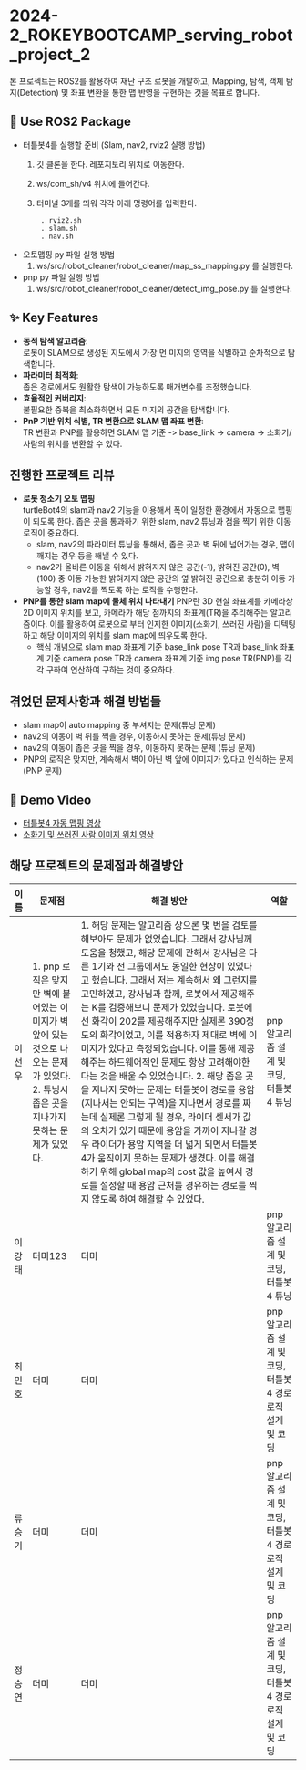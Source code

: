 # 2024-2_ROKEYBOOTCAMP_serving_robot_project_2
본 프로젝트는 ROS2를 활용하여 재난 구조 로봇을 개발하고, Mapping, 탐색, 객체 탐지(Detection) 및 좌표 변환을 통한 맵 반영을 구현하는 것을 목표로 합니다.

## 🚀 Use ROS2 Package
- 터틀봇4를 실행할 준비 (Slam, nav2, rviz2 실행 방법)
  1. 깃 클론을 한다. 레포지토리 위치로 이동한다.
  2. ws/com_sh/v4 위치에 들어간다.
  3. 터미널 3개를 띄워 각각 아래 명령어를 입력한다.

          . rviz2.sh  
          . slam.sh 
          . nav.sh  

- 오토맵핑 py 파일 실행 방법<br/>
  1. ws/src/robot_cleaner/robot_cleaner/map_ss_mapping.py 를 실행한다.<br/>
- pnp py 파일 실행 방법<br/>
  1. ws/src/robot_cleaner/robot_cleaner/detect_img_pose.py 를 실행한다.<br/>
## ✨ Key Features

- **동적 탐색 알고리즘**:  <br/>
  로봇이 SLAM으로 생성된 지도에서 가장 먼 미지의 영역을 식별하고 순차적으로 탐색합니다.
- **파라미터 최적화**:  <br/>
  좁은 경로에서도 원활한 탐색이 가능하도록 매개변수를 조정했습니다.
- **효율적인 커버리지**:  <br/>
  불필요한 중복을 최소화하면서 모든 미지의 공간을 탐색합니다.
- **PnP 기반 위치 식별, TR 변환으로 SLAM 맵 좌표 변환**: <br/>
  TR 변환과 PNP를 활용하면 SLAM 맵 기준 -> base_link → camera → 소화기/사람의 위치를 변환할 수 있다.

## 진행한 프로젝트 리뷰
 - **로봇 청소기 오토 맵핑** <br/>
   turtleBot4의 slam과 nav2 기능을 이용해서 폭이 일정한 환경에서 자동으로 맵핑이 되도록 한다. 좁은 곳을 통과하기 위한 slam, nav2 튜닝과 점을 찍기 위한 이동 로직이 중요하다.
   <br/>
    - slam, nav2의 파라미터 튜닝을 통해서, 좁은 곳과 벽 뒤에 넘어가는 경우, 맵이 깨지는 경우 등을 해낼 수 있다. <br/>
    - nav2가 올바른 이동을 위해서 밝혀지지 않은 공간(-1), 밝혀진 공간(0), 벽(100) 중 이동 가능한 밝혀지지 않은 공간의 옆 밝혀진 공간으로 충분히 이동 가능할 경우, nav2를 찍도록 하는 로직을 수행한다. <br/>
 - **PNP를 통한 slam map에 물체 위치 나타내기**
   PNP란 3D 현실 좌표계를 카메라상 2D 이미지 위치를 보고, 카메라가 해당 점까지의 좌표계(TR)을 추리해주는 알고리즘이다. 이를 활용하여 로봇으로 부터 인지한 이미지(소화기, 쓰러진 사람)을 디텍팅하고 해당 이미지의 위치를 slam map에 띄우도록 한다.
   - 핵심 개념으로 slam map 좌표계 기준 base_link pose TR과 base_link 좌표계 기준 camera pose TR과 camera 좌표계 기준 img pose TR(PNP)를 각각 구하여 연산하여 구하는 것이 중요하다. 

## 겪었던 문제사항과 해결 방법들
  - slam map이 auto mapping 중 부셔지는 문제(튜닝 문제)
  - nav2의 이동이 벽 뒤를 찍을 경우, 이동하지 못하는 문제(튜닝 문제)
  - nav2의 이동이 좁은 곳을 찍을 경우, 이동하지 못하는 문제 (튜닝 문제)
  - PNP의 로직은 맞지만, 계속해서 벽이 아닌 벽 앞에 이미지가 있다고 인식하는 문제 (PNP 문제)

## 🎥 Demo Video
- [터틀봇4 자동 맵핑 영상](https://youtu.be/OAdRA_p5VME)
- [소화기 및 쓰러진 사람 이미지 위치 영상](https://youtube.com/shorts/we-peWtMpCA?feature=share)

## 해당 프로젝트의 문제점과 해결방안
|이름|문제점|해결 방안|역할|
|---|---|---|---|
|이선우|1. pnp 로직은 맞지만 벽에 붙어있는 이미지가 벽 앞에 있는 것으로 나오는 문제가 있었다. 2. 튜닝시 좁은 곳을 지나가지 못하는 문제가 있었다.|1. 해당 문제는 알고리즘 상으론 몇 번을 검토를 해보아도 문제가 없었습니다. 그래서 강사님께 도움을 청했고, 해당 문제에 관해서 강사님은 다른 1기와 전 그룹에서도 동일한 현상이 있었다고 했습니다. 그래서 저는 계속해서 왜 그런지를 고민하였고, 강사님과 함께, 로봇에서 제공해주는 K를 검증해보니 문제가 있었습니다. 로봇에선 화각이 202를 제공해주지만 실제론 390정도의 화각이었고, 이를 적용하자 제대로 벽에 이미지가 있다고 측정되었습니다. 이를 통해 제공해주는 하드웨어적인 문제도 항상 고려해야한다는 것을 배울 수 있었습니다. 2. 해당 좁은 곳을 지나지 못하는 문제는 터틀봇이 경로를 용암(지나서는 안되는 구역)을 지나면서 경로를 짜는데 실제론 그렇게 될 경우, 라이더 센서가 값의 오차가 있기 때문에 용암을 가까이 지나갈 경우 라이더가 용암 지역을 더 넓게 되면서 터틀봇4가 움직이지 못하는 문제가 생겼다. 이를 해결하기 위해 global map의 cost 값을 높여서 경로를 설정할 때 용암 근처를 경유하는 경로를 찍지 않도록 하여 해결할 수 있었다.|pnp 알고리즘 설계 및 코딩, 터틀봇4 튜닝|
|이강태|더미123|더미|pnp 알고리즘 설계 및 코딩, 터틀봇4 튜닝|
|최민호|더미|더미|pnp 알고리즘 설계 및 코딩, 터틀봇4 경로 로직 설계 및 코딩|
|류승기|더미|더미|pnp 알고리즘 설계 및 코딩, 터틀봇4 경로 로직 설계 및 코딩|
|정승연|더미|더미|pnp 알고리즘 설계 및 코딩, 터틀봇4 경로 로직 설계 및 코딩|
